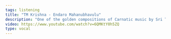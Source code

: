 ```yaml
---
tags: listening
title: "TM Krishna - Endaro Mahanubhavulu"
description: "One of the golden compositions of Carnatic music by Sri Thyagaraja, rendered slowly and beautifully by one of its greatest living male singers."
video: https://www.youtube.com/watch?v=6QMKtY0h5ZQ
type: vocal
---
```

